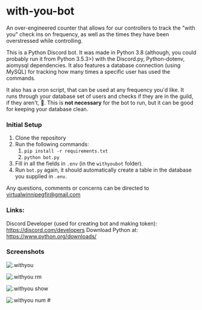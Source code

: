 # with-you-bot
An over-engineered counter that allows for our controllers to track the "with you" check ins on frequency, as well as the times they have been overstressed while controlling.

This is a Python Discord bot. It was made in Python 3.8 (although, you could probably run it from Python 3.5.3>) with the Discord.py, Python-dotenv, aiomysql dependencies. It also features a database connection (using MySQL) for tracking how many times a specific user has used the commands.

It also has a cron script, that can be used at any frequency you'd like. It runs through your database set of users and checks if they are in the guild, if they aren't, 👋. This is **not necessary** for the bot to run, but it can be good for keeping your database clean.

### Initial Setup
1. Clone the repository
1. Run the following commands:
    1. `pip install -r requirements.txt`
    1. `python bot.py`
1. Fill in all the fields in `.env` (in the `withyoubot` folder).
1. Run `bot.py` again, it should automatically create a table in the database you supplied in `.env`.

Any questions, comments or concerns can be directed to virtualwinnipegfir@gmail.com

### Links:

Discord Developer (used for creating bot and making token): https://discord.com/developers
Download Python at: https://www.python.org/downloads/

### Screenshots
![.withyou](https://i.imgur.com/cCH5M7l.png)

![.withyou rm](https://i.imgur.com/L2Ui17G.png)

![.withyou show](https://i.imgur.com/s5uFVvB.png)

![.withyou num #](https://i.imgur.com/KdiW9zJ.png)